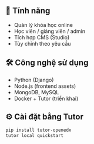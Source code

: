 ## 🚀 Tính năng

- Quản lý khóa học online
- Học viên / giảng viên / admin
- Tích hợp CMS (Studio)
- Tùy chỉnh theo yêu cầu

## 🛠️ Công nghệ sử dụng

- Python (Django)
- Node.js (frontend assets)
- MongoDB, MySQL
- Docker + Tutor (triển khai)

## ⚙️ Cài đặt bằng Tutor

```bash
pip install tutor-openedx
tutor local quickstart
